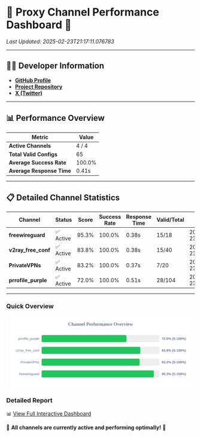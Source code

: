 # 🌟 Proxy Channel Performance Dashboard 🌟

_Last Updated: 2025-02-23T21:17:11.076783_

---

## 👩‍💻 Developer Information

- **[GitHub Profile](https://github.com/4n0nymou3)**  
- **[Project Repository](https://github.com/4n0nymou3/multi-proxy-config-fetcher)**  
- **[X (Twitter)](https://x.com/4n0nymou3)**  

---

## 📊 Performance Overview

| Metric                | Value       |
|-----------------------|-------------|
| **Active Channels**   | 4 / 4       |
| **Total Valid Configs** | 65          |
| **Average Success Rate** | 100.0%      |
| **Average Response Time** | 0.41s       |

---

## 📋 Detailed Channel Statistics

| Channel          | Status     | Score  | Success Rate | Response Time | Valid/Total | Last Success               |
|------------------|------------|--------|--------------|---------------|-------------|----------------------------|
| **freewireguard**  | ✅ Active  | 95.3%  | 100.0% | 0.38s         | 15/18       | 2025-02-23T21:17:11.074800 |
| **v2ray_free_conf**  | ✅ Active  | 83.8%  | 100.0% | 0.38s         | 15/40       | 2025-02-23T21:17:10.258328 |
| **PrivateVPNs**  | ✅ Active  | 83.2%  | 100.0% | 0.37s         | 7/20       | 2025-02-23T21:17:10.663004 |
| **prrofile_purple**  | ✅ Active  | 72.0%  | 100.0% | 0.51s         | 28/104       | 2025-02-23T21:17:09.795960 |

---

### Quick Overview
<div align="center">
  <a href="https://raw.githubusercontent.com/nullluser/NullRepo/refs/heads/main/assets/channel_stats_chart.svg">
    <img src="https://raw.githubusercontent.com/nullluser/NullRepo/refs/heads/main/assets/channel_stats_chart.svg" alt="Source Performance Statistics" width="800">
  </a>
</div>

### Detailed Report
📊 [View Full Interactive Dashboard](https://htmlpreview.github.io/?https://github.com/nullluser/NullRepo/blob/main/assets/performance_report.html)

🎉 **All channels are currently active and performing optimally!** 🎉
